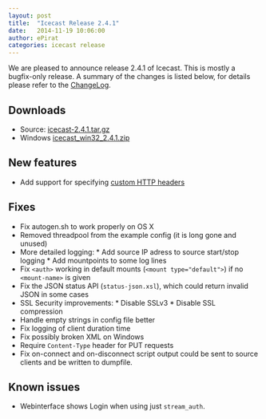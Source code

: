 ```yaml
---
layout: post
title:  "Icecast Release 2.4.1"
date:   2014-11-19 10:06:00
author: ePirat
categories: icecast release
---
```


We are pleased to announce release 2.4.1 of Icecast.
This is mostly a bugfix-only release.
A summary of the changes is listed below, for details please
refer to the [ChangeLog](http://svn.xiph.org/icecast/tags/icecast-2.4.1/ChangeLog).  

## Downloads

-   Source: [icecast-2.4.1.tar.gz](http://downloads.xiph.org/releases/icecast/icecast-2.4.1.tar.gz)
-   Windows [icecast_win32_2.4.1.zip](http://downloads.xiph.org/releases/icecast/icecast_win32_2.4.1.zip)

## New features

-   Add support for specifying [custom HTTP headers]({{site.baseurl}}/docs/icecast-2.4.1/config-file.html#global-headers)

## Fixes

-   Fix autogen.sh to work properly on OS X
-   Removed threadpool from the example config (it is long gone and unused)
-   More detailed logging:
        * Add source IP adress to source start/stop logging
        * Add mountpoints to some log lines
-   Fix `<auth>` working in default mounts (`<mount type="default">`) if no `<mount-name>` is given
-   Fix the JSON status API (`status-json.xsl`), which could return invalid JSON in some cases
-   SSL Security improvements:
        * Disable SSLv3
        * Disable SSL compression
-   Handle empty strings in config file better
-   Fix logging of client duration time
-   Fix possibly broken XML on Windows
-   Require `Content-Type` header for PUT requests
-   Fix on-connect and on-disconnect script output could be sent to source clients and be written to dumpfile.

## Known issues

-   Webinterface shows Login when using just `stream_auth`.